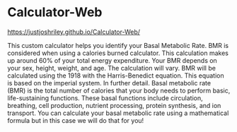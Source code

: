 # Calculator-Web

https://justjoshriley.github.io/Calculator-Web/

This custom calculator helps you identify your Basal Metabolic Rate. 
BMR is considered when using a calories burned calculator. 
This calculation makes up around 60% of your total energy expenditure. 
Your BMR depends on your sex, height, weight, and age. The calculation will vary. 
BMR will be calculated using the 1918 with the Harris-Benedict equation. 
This equation is based on the imperial system. In further detail.
Basal metabolic rate (BMR) is the total number of calories that your body needs to perform basic, life-sustaining functions.
These basal functions include circulation, breathing, cell production, nutrient processing, protein synthesis, and ion transport.
You can calculate your basal metabolic rate using a mathematical formula but in this case we will do that for you!
